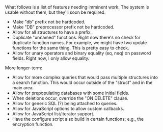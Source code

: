 What follows is a list of features needing imminent work.  The system is
usable without them, but they'll soon be required.

- Make "db" prefix not be hardcoded.
- Make "DB" preprocessor prefix not be hardcoded.
- Allow for all structures to have a prefix.
- Duplicate "unnamed" functions.  Right now there's no check for
  duplicate function names.  For example, we might have two update
  functions for the same thing.  This is pretty easy to check.
- Allow for unary operators and binary equality (eq, neq) on password
  fields.  Right now, I only allow equality.

More longer-term:

- Allow for more complex queries that would pass multiple structures
  into a search function.  This would occur outside of the "struct" and
  in the main area.
- Allow for prepopulating databases with some initial fields.
- When deletions occur, override the "ON DELETE" clause.
- Allow for generic SQL (?) being attached to queries.
- Allow for JavaScript options to allow custom callbacks.
- Allow for JavaScript list/iterator support.
- Have the configure script also build in certain functions; e.g., the
  encryption function.

